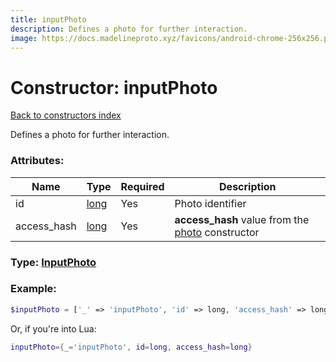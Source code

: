 ```yaml
---
title: inputPhoto
description: Defines a photo for further interaction.
image: https://docs.madelineproto.xyz/favicons/android-chrome-256x256.png
---
```

# Constructor: inputPhoto  
[Back to constructors index](index.md)



Defines a photo for further interaction.

### Attributes:

| Name     |    Type       | Required | Description |
|----------|---------------|----------|-------------|
|id|[long](../types/long.md) | Yes|Photo identifier|
|access\_hash|[long](../types/long.md) | Yes|**access\_hash** value from the [photo](../constructors/photo.md) constructor|



### Type: [InputPhoto](../types/InputPhoto.md)


### Example:

```php
$inputPhoto = ['_' => 'inputPhoto', 'id' => long, 'access_hash' => long];
```  


Or, if you're into Lua:

```lua
inputPhoto={_='inputPhoto', id=long, access_hash=long}

```



